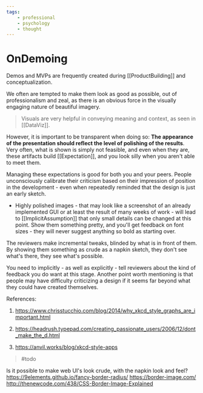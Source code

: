 ```yaml
---
tags:
    - professional
    - psychology
    - thought
---
```


# OnDemoing

Demos and MVPs are frequently created during [[ProductBuilding]] and conceptualization.

We often are tempted to make them look as good as possible, out of professionalism and zeal, as there is an obvious force in the visually engaging nature of beautiful imagery.

> Visuals are very helpful in conveying meaning and context, as seen in [[DataViz]].  

However, it is important to be transparent when doing so: __The appearance of the presentation should reflect the level of polishing of the results__. Very often, what is shown is simply not feasible, and even when they are, these artifacts build [[Expectation]], and you look silly when you aren't able to meet them.

Managing these expectations is good for both you and your peers. People unconsciously calibrate their criticism based on their impression of position in the development - even when repeatedly reminded that the design is just an early sketch.

* Highly polished images - that may look like a screenshot of an already implemented GUI or at least the result of many weeks of work - will lead to [[ImplicitAssumption]] that only small details can be changed at this point. Show them something pretty, and you'll get feedback on font sizes - they will never suggest anything so bold as starting over.

The reviewers make incremental tweaks, blinded by what is in front of them. By showing them something as crude as a napkin sketch, they don't see what's there, they see what's possible.

You need to implicitly - as well as explicitly - tell reviewers about the kind of feedback you do want at this stage. Another point worth mentioning is that people may have difficulty criticizing a design if it seems far beyond what they could have created themselves.

References:

1. <https://www.chrisstucchio.com/blog/2014/why_xkcd_style_graphs_are_important.html>

2. <https://headrush.typepad.com/creating_passionate_users/2006/12/dont_make_the_d.html>

3. <https://anvil.works/blog/xkcd-style-apps>

> #todo

Is it possible to make web UI's look crude, with the napkin  look and feel?
<https://9elements.github.io/fancy-border-radius/>
<https://border-image.com/>
<http://thenewcode.com/438/CSS-Border-Image-Explained>
